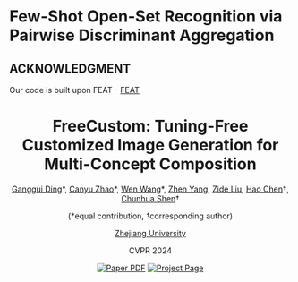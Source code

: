 # Few-Shot Open-Set Recognition via Pairwise Discriminant Aggregation

## ACKNOWLEDGMENT
Our code is built upon FEAT - [FEAT](https://github.com/Sha-Lab/FEAT)

<div align="center">

<h1>FreeCustom: Tuning-Free Customized Image Generation for Multi-Concept Composition</h1>


[Ganggui Ding](https://dingangui.github.io)\*, [Canyu Zhao](https://volcverse.vercel.app)\*, [Wen Wang](https://github.com/encounter1997)\*, [Zhen Yang](https://zhenyangcs.github.io/), [Zide Liu](https://github.com/zideliu), [Hao Chen](https://scholar.google.com/citations?user=FaOqRpcAAAAJ)&#8224;, [Chunhua Shen](https://cshen.github.io/)&#8224; 

(*equal contribution, &#8224;corresponding author)

[Zhejiang University](https://www.zju.edu.cn/english/)

CVPR 2024

<a href="https://arxiv.org/abs/2405.13870">
<img src='https://img.shields.io/badge/arxiv-FreeCustom-blue' alt='Paper PDF'></a>
<a href="https://aim-uofa.github.io/FreeCustom/">
<img src='https://img.shields.io/badge/Project-Website-orange' alt='Project Page'></a>

</div>
